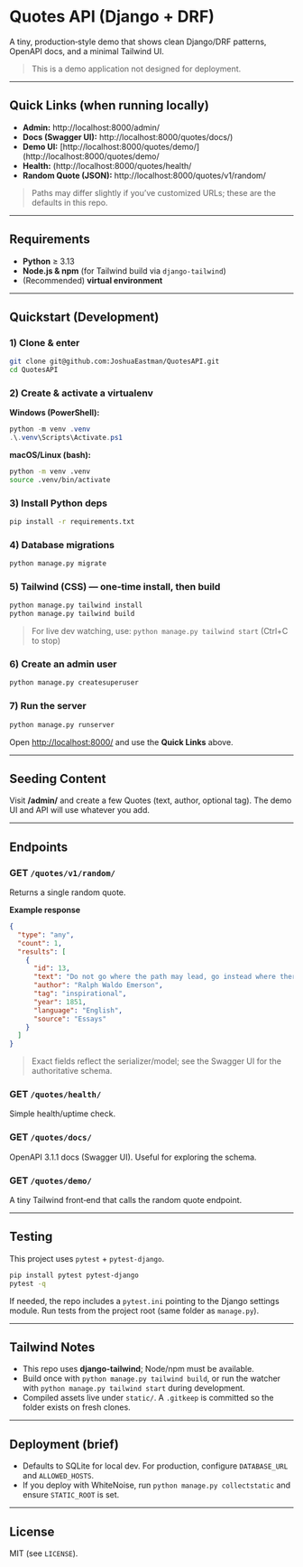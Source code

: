 # Quotes API (Django + DRF)

A tiny, production‑style demo that shows clean Django/DRF patterns, OpenAPI docs, and a minimal Tailwind UI.

> This is a demo application not designed for deployment.

---

## Quick Links (when running locally)

* **Admin:** http://localhost:8000/admin/
* **Docs (Swagger UI):** http://localhost:8000/quotes/docs/)
* **Demo UI:** [http://localhost:8000/quotes/demo/](http://localhost:8000/quotes/demo/
* **Health:** (http://localhost:8000/quotes/health/
* **Random Quote (JSON):** http://localhost:8000/quotes/v1/random/

> Paths may differ slightly if you’ve customized URLs; these are the defaults in this repo.

---

## Requirements

* **Python** ≥ 3.13
* **Node.js & npm** (for Tailwind build via `django-tailwind`)
* (Recommended) **virtual environment**

---

## Quickstart (Development)

### 1) Clone & enter

```bash
git clone git@github.com:JoshuaEastman/QuotesAPI.git
cd QuotesAPI
```

### 2) Create & activate a virtualenv

**Windows (PowerShell):**

```powershell
python -m venv .venv
.\.venv\Scripts\Activate.ps1
```

**macOS/Linux (bash):**

```bash
python -m venv .venv
source .venv/bin/activate
```

### 3) Install Python deps

```bash
pip install -r requirements.txt
```

### 4) Database migrations

```bash
python manage.py migrate
```

### 5) Tailwind (CSS) — one‑time install, then build

```bash
python manage.py tailwind install
python manage.py tailwind build
```

> For live dev watching, use: `python manage.py tailwind start` (Ctrl+C to stop)

### 6) Create an admin user

```bash
python manage.py createsuperuser
```

### 7) Run the server

```bash
python manage.py runserver
```

Open [http://localhost:8000/](http://localhost:8000/) and use the **Quick Links** above.

---

## Seeding Content

Visit **/admin/** and create a few Quotes (text, author, optional tag). The demo UI and API will use whatever you add.

---

## Endpoints

### GET `/quotes/v1/random/`

Returns a single random quote.

**Example response**

```json
{
  "type": "any",
  "count": 1,
  "results": [
    {
      "id": 13,
      "text": "Do not go where the path may lead, go instead where there is no path and leave a trail.",
      "author": "Ralph Waldo Emerson",
      "tag": "inspirational",
      "year": 1851,
      "language": "English",
      "source": "Essays"
    }
  ]
}
```

> Exact fields reflect the serializer/model; see the Swagger UI for the authoritative schema.

### GET `/quotes/health/`

Simple health/uptime check.

### GET `/quotes/docs/`

OpenAPI 3.1.1 docs (Swagger UI). Useful for exploring the schema.

### GET `/quotes/demo/`

A tiny Tailwind front‑end that calls the random quote endpoint.

---

## Testing

This project uses `pytest` + `pytest-django`.

```bash
pip install pytest pytest-django
pytest -q
```

If needed, the repo includes a `pytest.ini` pointing to the Django settings module. Run tests from the project root (same folder as `manage.py`).

---

## Tailwind Notes

* This repo uses **django-tailwind**; Node/npm must be available.
* Build once with `python manage.py tailwind build`, or run the watcher with `python manage.py tailwind start` during development.
* Compiled assets live under `static/`. A `.gitkeep` is committed so the folder exists on fresh clones.

---

## Deployment (brief)

* Defaults to SQLite for local dev. For production, configure `DATABASE_URL` and `ALLOWED_HOSTS`.
* If you deploy with WhiteNoise, run `python manage.py collectstatic` and ensure `STATIC_ROOT` is set.

---

## License

MIT (see `LICENSE`).

